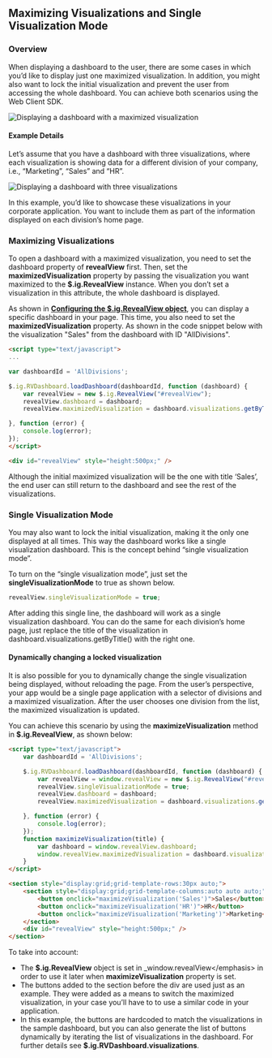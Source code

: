 ## Maximizing Visualizations and Single Visualization Mode

### Overview

When displaying a dashboard to the user, there are some cases in which
you’d like to display just one maximized visualization. In addition, you
might also want to lock the initial visualization and prevent the user
from accessing the whole dashboard. You can achieve both scenarios using
the Web Client SDK.

<img src="images/three_divisions_dashboard_maximized.png" alt="Displaying a dashboard with a maximized visualization" class="responsive-img"/>

#### Example Details

Let’s assume that you have a dashboard with three visualizations, where
each visualization is showing data for a different division of your
company, i.e., “Marketing”, “Sales” and “HR”.

<img src="images/three_divisions_dashboard.png" alt="Displaying a dashboard with three visualizations" class="responsive-img"/>

In this example, you’d like to showcase these visualizations in your
corporate application. You want to include them as part of the
information displayed on each division’s home page.

### Maximizing Visualizations

To open a dashboard with a maximized visualization, you need to set the dashboard property of __revealView__ first. Then, set the
__maximizedVisualization__
property by passing the visualization you want maximized to the __$.ig.RevealView__ instance.
When you don’t set a visualization in this attribute, the whole
dashboard is displayed.

As shown in [**Configuring the $.ig.RevealView object**](configuring-revealview.md), you can display a specific dashboard in your page. This time, you also need to set the
__maximizedVisualization__
property. As shown in the code snippet below with the visualization "Sales" from the dashboard with ID "AllDivisions".

``` html
<script type="text/javascript">
...

var dashboardId = 'AllDivisions';

$.ig.RVDashboard.loadDashboard(dashboardId, function (dashboard) {
    var revealView = new $.ig.RevealView("#revealView");
    revealView.dashboard = dashboard;
    revealView.maximizedVisualization = dashboard.visualizations.getByTitle('Sales');

}, function (error) {
    console.log(error);
});
</script>

<div id="revealView" style="height:500px;" />
```

Although the initial maximized visualization will be the one with title
‘Sales’, the end user can still return to the dashboard and see the
rest of the visualizations.

### Single Visualization Mode

You may also want to lock the initial visualization, making it the only
one displayed at all times. This way the dashboard works like a single
visualization dashboard. This is the concept behind “single
visualization mode”.

To turn on the “single visualization mode”, just set the
__singleVisualizationMode__
to true as shown below.

``` js
revealView.singleVisualizationMode = true;
```

After adding this single line, the dashboard will work as a single
visualization dashboard. You can do the same for each division’s
home page, just replace the title of the visualization in
dashboard.visualizations.getByTitle()
with the right one.

#### Dynamically changing a locked visualization

It is also possible for you to dynamically change the single
visualization being displayed, without reloading the page. From the
user’s perspective, your app would be a single page application with a
selector of divisions and a maximized visualization. After the user
chooses one division from the list, the maximized visualization is
updated.

You can achieve this scenario by using the **maximizeVisualization**
method in __$.ig.RevealView__,
as shown below:

``` html
<script type="text/javascript">
    var dashboardId = 'AllDivisions';

    $.ig.RVDashboard.loadDashboard(dashboardId, function (dashboard) {
        var revealView = window.revealView = new $.ig.RevealView("#revealView");
        revealView.singleVisualizationMode = true;
        revealView.dashboard = dashboard;
        revealView.maximizedVisualization = dashboard.visualizations.getByTitle('Sales');

    }, function (error) {
        console.log(error);
    });
    function maximizeVisualization(title) {
        var dashboard = window.revealView.dashboard;
        window.revealView.maximizedVisualization = dashboard.visualizations.getByTitle(title);
    }
</script>

<section style="display:grid;grid-template-rows:30px auto;">
    <section style="display:grid;grid-template-columns:auto auto auto;">
        <button onclick="maximizeVisualization('Sales')">Sales</button>
        <button onclick="maximizeVisualization('HR')">HR</button>
        <button onclick="maximizeVisualization('Marketing')">Marketing</button>
    </section>
    <div id="revealView" style="height:500px;" />
</section>
```

To take into account:
  - The
    __$.ig.RevealView__
    object is set in \_window.revealView\</emphasis\> in order to use it
    later when **maximizeVisualization** property is set.
  - The buttons added to the section before the div are used just as an
    example. They were added as a means to switch the maximized
    visualization, in your case you’ll have to to use a similar code in
    your application.
  - In this example, the buttons are hardcoded to match the
    visualizations in the sample dashboard, but you can also generate
    the list of buttons dynamically by iterating the list of
    visualizations in the dashboard. For further details see
    __$.ig.RVDashboard.visualizations__.
